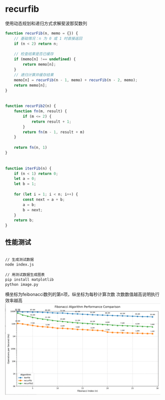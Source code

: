 # recurfib
使用动态规划和递归方式求解斐波那契数列
```js
function recurFib(n, memo = {}) {
    // 基础情况：n 为 0 或 1 时直接返回
    if (n < 2) return n;

    // 检查结果是否已缓存
    if (memo[n] !== undefined) {
        return memo[n];
    }
    // 递归计算并缓存结果
    memo[n] = recurFib(n - 1, memo) + recurFib(n - 2, memo);
    return memo[n];
}


function recurFib2(n) {
    function fn(m, result) {
        if (m <= 2) {
            return result + 1;
        }
        return fn(m - 1, result + m)
    }

    return fn(n, 1)
}


function iterFib(n) {
    if (n < 1) return 0;
    let a = 0;
    let b = 1;

    for (let i = 1; i < n; i++) {
        const next = a + b;
        a = b;
        b = next;
    }
    return b;
}
```

## 性能测试

```shell

// 生成测试数据
node index.js

// 用测试数据生成图表
pip install matplotlib
python image.py
```
横坐标为feibonacci数列的第n项，纵坐标为每秒计算次数
次数数值越高说明执行效率越高
![](./README/232119938389375.png)
